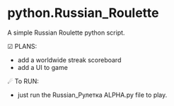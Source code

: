 # python.Russian_Roulette
A simple Russian Roulette python script. 

☑ PLANS:
- add a worldwide streak scoreboard
- add a UI to game

☄ To RUN:
- just run the Russian_Рулетка ALPHA.py file to play.
